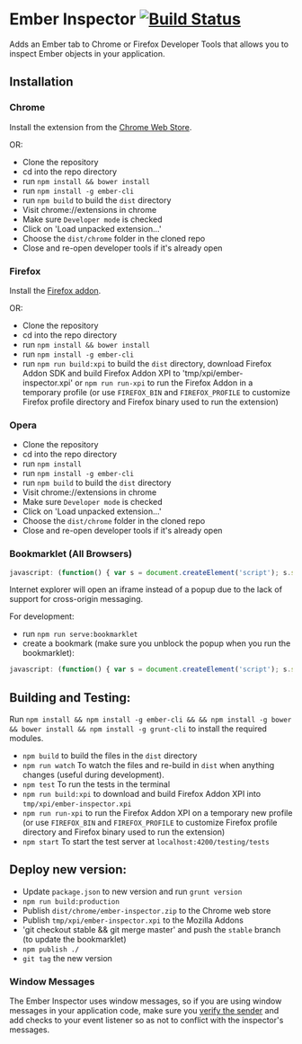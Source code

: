 Ember Inspector [![Build Status](https://secure.travis-ci.org/emberjs/ember-inspector.svg?branch=master)](https://travis-ci.org/emberjs/ember-inspector)
===============

Adds an Ember tab to Chrome or Firefox Developer Tools that allows you to inspect
Ember objects in your application.

Installation
------------

### Chrome

Install the extension from the [Chrome Web Store](https://chrome.google.com/webstore/detail/ember-inspector/bmdblncegkenkacieihfhpjfppoconhi).

OR:

- Clone the repository
- cd into the repo directory
- run `npm install && bower install`
- run `npm install -g ember-cli`
- run `npm build` to build the `dist` directory
- Visit chrome://extensions in chrome
- Make sure `Developer mode` is checked
- Click on 'Load unpacked extension...'
- Choose the `dist/chrome` folder in the cloned repo
- Close and re-open developer tools if it's already open

### Firefox

Install the [Firefox addon](https://addons.mozilla.org/en-US/firefox/addon/ember-inspector/).

OR:

- Clone the repository
- cd into the repo directory
- run `npm install && bower install`
- run `npm install -g ember-cli`
- run `npm run build:xpi` to build the `dist` directory, download Firefox Addon SDK and build Firefox Addon XPI to 'tmp/xpi/ember-inspector.xpi'
  or `npm run run-xpi` to run the Firefox Addon in a temporary profile (or use `FIREFOX_BIN` and `FIREFOX_PROFILE` to customize Firefox profile directory and Firefox binary used to run the extension)

### Opera

- Clone the repository
- cd into the repo directory
- run `npm install`
- run `npm install -g ember-cli`
- run `npm build` to build the `dist` directory
- Visit chrome://extensions in chrome
- Make sure `Developer mode` is checked
- Click on 'Load unpacked extension...'
- Choose the `dist/chrome` folder in the cloned repo
- Close and re-open developer tools if it's already open


### Bookmarklet (All Browsers)


```javascript
javascript: (function() { var s = document.createElement('script'); s.src = '//ember-extension.s3.amazonaws.com/dist_bookmarklet/load_inspector.js'; document.body.appendChild(s); }());
```

Internet explorer will open an iframe instead of a popup due to the lack of support for cross-origin messaging.

For development:

- run `npm run serve:bookmarklet`
- create a bookmark (make sure you unblock the popup when you run the bookmarklet):

```javascript
javascript: (function() { var s = document.createElement('script'); s.src = 'http://localhost:9191/bookmarklet/load_inspector.js'; document.body.appendChild(s); }());
```


Building and Testing:
--------------------

Run `npm install && npm install -g ember-cli && && npm install -g bower && bower install && npm install -g grunt-cli` to install the required modules.

- `npm build` to build the files in the `dist` directory
- `npm run watch` To watch the files and re-build in `dist` when anything changes (useful during development).
- `npm test` To run the tests in the terminal
- `npm run build:xpi` to download and build Firefox Addon XPI into `tmp/xpi/ember-inspector.xpi`
- `npm run run-xpi` to run the Firefox Addon XPI on a temporary new profile (or use `FIREFOX_BIN` and `FIREFOX_PROFILE` to customize Firefox profile directory and Firefox binary used to run the extension)
- `npm start` To start the test server at `localhost:4200/testing/tests`


Deploy new version:
-----------

- Update `package.json` to new version and run `grunt version`
- `npm run build:production`
- Publish `dist/chrome/ember-inspector.zip` to the Chrome web store
- Publish `tmp/xpi/ember-inspector.xpi` to the Mozilla Addons
- 'git checkout stable && git merge master' and push the `stable` branch (to update the bookmarklet)
- `npm publish ./`
- `git tag` the new version


### Window Messages

The Ember Inspector uses window messages, so if you are using window messages in your application code, make sure you [verify the sender](https://developer.mozilla.org/en-US/docs/Web/API/window.postMessage#Security_concerns) and add checks to your event listener so as not to conflict with the inspector's messages.
